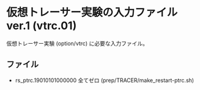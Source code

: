 仮想トレーサー実験の入力ファイル ver.1 (vtrc.01)
========

仮想トレーサー実験 (option/vtrc) に必要な入力ファイル。


ファイル
--------

  * rs_ptrc.19010101000000 全てゼロ (prep/TRACER/make_restart-ptrc.sh)
